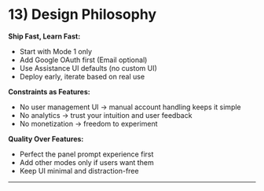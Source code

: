 # 13) Design Philosophy

**Ship Fast, Learn Fast:**
- Start with Mode 1 only
- Add Google OAuth first (Email optional)
- Use Assistance UI defaults (no custom UI)
- Deploy early, iterate based on real use

**Constraints as Features:**
- No user management UI → manual account handling keeps it simple
- No analytics → trust your intuition and user feedback
- No monetization → freedom to experiment

**Quality Over Features:**
- Perfect the panel prompt experience first
- Add other modes only if users want them
- Keep UI minimal and distraction-free

---
